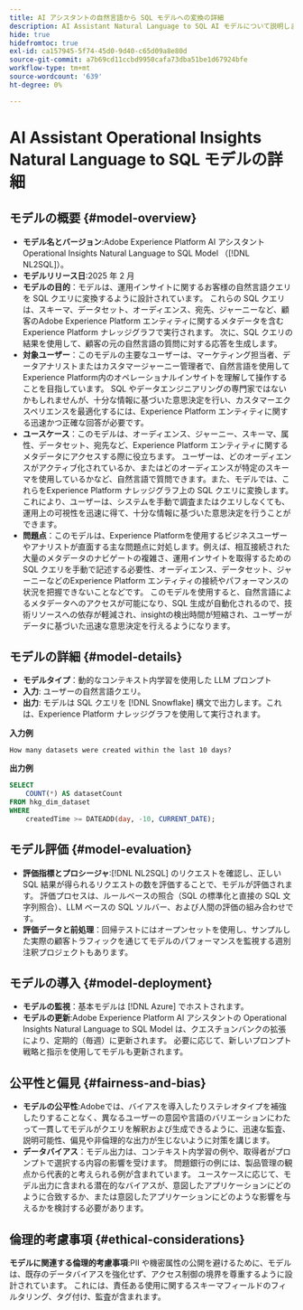 ```yaml
---
title: AI アシスタントの自然言語から SQL モデルへの変換の詳細
description: AI Assistant Natural Language to SQL AI モデルについて説明します。
hide: true
hidefromtoc: true
exl-id: ca157945-5f74-45d0-9d40-c65d09a8e80d
source-git-commit: a7b69cd11ccbd9950cafa73dba51be1d67924bfe
workflow-type: tm+mt
source-wordcount: '639'
ht-degree: 0%

---
```


# AI Assistant Operational Insights Natural Language to SQL モデルの詳細

## モデルの概要 {#model-overview}

* **モデル名とバージョン**:Adobe Experience Platform AI アシスタント Operational Insights Natural Language to SQL Model （[!DNL NL2SQL]）。
* **モデルリリース日**:2025 年 2 月
* **モデルの目的**：モデルは、運用インサイトに関するお客様の自然言語クエリを SQL クエリに変換するように設計されています。 これらの SQL クエリは、スキーマ、データセット、オーディエンス、宛先、ジャーニーなど、顧客のAdobe Experience Platform エンティティに関するメタデータを含むExperience Platform ナレッジグラフで実行されます。 次に、SQL クエリの結果を使用して、顧客の元の自然言語の質問に対する応答を生成します。
* **対象ユーザー**：このモデルの主要なユーザーは、マーケティング担当者、データアナリストまたはカスタマージャーニー管理者で、自然言語を使用してExperience Platform内のオペレーショナルインサイトを理解して操作することを目指しています。 SQL やデータエンジニアリングの専門家ではないかもしれませんが、十分な情報に基づいた意思決定を行い、カスタマーエクスペリエンスを最適化するには、Experience Platform エンティティに関する迅速かつ正確な回答が必要です。
* **ユースケース**：このモデルは、オーディエンス、ジャーニー、スキーマ、属性、データセット、宛先など、Experience Platform エンティティに関するメタデータにアクセスする際に役立ちます。 ユーザーは、どのオーディエンスがアクティブ化されているか、またはどのオーディエンスが特定のスキーマを使用しているかなど、自然言語で質問できます。また、モデルでは、これらをExperience Platform ナレッジグラフ上の SQL クエリに変換します。 これにより、ユーザーは、システムを手動で調査またはクエリしなくても、運用上の可視性を迅速に得て、十分な情報に基づいた意思決定を行うことができます。
* **問題点**：このモデルは、Experience Platformを使用するビジネスユーザーやアナリストが直面する主な問題点に対処します。例えば、相互接続された大量のメタデータのナビゲートの複雑さ、運用インサイトを取得するための SQL クエリを手動で記述する必要性、オーディエンス、データセット、ジャーニーなどのExperience Platform エンティティの接続やパフォーマンスの状況を把握できないことなどです。 このモデルを使用すると、自然言語によるメタデータへのアクセスが可能になり、SQL 生成が自動化されるので、技術リソースへの依存が軽減され、insightの検出時間が短縮され、ユーザーがデータに基づいた迅速な意思決定を行えるようになります。

## モデルの詳細 {#model-details}

* **モデルタイプ**：動的なコンテキスト内学習を使用した LLM プロンプト
* **入力**: ユーザーの自然言語クエリ。
* **出力**: モデルは SQL クエリを [!DNL Snowflake] 構文で出力します。これは、Experience Platform ナレッジグラフを使用して実行されます。

**入力例**

```console
How many datasets were created within the last 10 days?
```

**出力例**

```SQL
SELECT
    COUNT(*) AS datasetCount 
FROM hkg_dim_dataset 
WHERE
    createdTime >= DATEADD(day, -10, CURRENT_DATE);
```

## モデル評価 {#model-evaluation}

* **評価指標とプロシージャ**:[!DNL NL2SQL] のリクエストを確認し、正しい SQL 結果が得られるリクエストの数を評価することで、モデルが評価されます。 評価プロセスは、ルールベースの照合（SQL の標準化と直接の SQL 文字列照合）、LLM ベースの SQL ソルバー、および人間の評価の組み合わせです。
* **評価データと前処理**：回帰テストにはオープンセットを使用し、サンプルした実際の顧客トラフィックを通じてモデルのパフォーマンスを監視する週別注釈プロジェクトもあります。

## モデルの導入 {#model-deployment}

* **モデルの監視**：基本モデルは [!DNL Azure] でホストされます。
* **モデルの更新**:Adobe Experience Platform AI アシスタントの Operational Insights Natural Language to SQL Model は、クエスチョンバンクの拡張により、定期的（毎週）に更新されます。 必要に応じて、新しいプロンプト戦略と指示を使用してモデルも更新されます。

## 公平性と偏見 {#fairness-and-bias}

* **モデルの公平性**:Adobeでは、バイアスを導入したりステレオタイプを補強したりすることなく、異なるユーザーの意図や言語のバリエーションにわたって一貫してモデルがクエリを解釈および生成できるように、迅速な監査、説明可能性、偏見や非倫理的な出力が生じないように対策を講じます。
* **データバイアス**：モデル出力は、コンテキスト内学習の例や、取得者がプロンプトで選択する内容の影響を受けます。 問題銀行の例には、製品管理の観点から代表的と考えられる例が含まれています。 ユースケースに応じて、モデル出力に含まれる潜在的なバイアスが、意図したアプリケーションにどのように合致するか、または意図したアプリケーションにどのような影響を与えるかを検討する必要があります。

## 倫理的考慮事項 {#ethical-considerations}

**モデルに関連する倫理的考慮事項**:PII や機密属性の公開を避けるために、モデルは、既存のデータバイアスを強化せず、アクセス制御の境界を尊重するように設計されています。 これには、責任ある使用に関するスキーマフィールドのフィルタリング、タグ付け、監査が含まれます。
